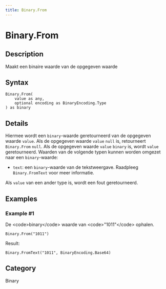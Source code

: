 ```yaml
---
title: Binary.From
---
```


# Binary.From


## Description

Maakt een binaire waarde van de opgegeven waarde


## Syntax

```powerquery
Binary.From(
    value as any,
    optional encoding as BinaryEncoding.Type
) as binary
```


## Details

Hiermee wordt een <code>binary</code>-waarde geretourneerd van de opgegeven waarde <code>value</code>. Als de opgegeven waarde <code>value</code> <code>null</code> is, retourneert <code>Binary.From</code> <code>null</code>. Als de opgegeven waarde <code>value</code> <code>binary</code> is, wordt <code>value</code> geretourneerd. Waarden van de volgende typen kunnen worden omgezet naar een <code>binary</code>-waarde: <ul> <li><code>text</code>: een <code>binary</code>-waarde van de tekstweergave. Raadpleeg <code>Binary.FromText</code> voor meer informatie.</li> </ul>Als <code>value</code> van een ander type is, wordt een fout geretourneerd.


## Examples

### Example #1 
De &lt;code&gt;binary&lt;/code&gt; waarde van &lt;code&gt;&#34;1011&#34;&lt;/code&gt; ophalen.
```powerquery
Binary.From("1011")
```

Result: 
```powerquery
Binary.FromText("1011", BinaryEncoding.Base64)
```




## Category
Binary
